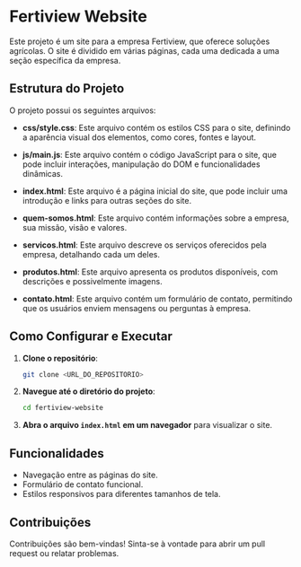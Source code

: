 # Fertiview Website

Este projeto é um site para a empresa Fertiview, que oferece soluções agrícolas. O site é dividido em várias páginas, cada uma dedicada a uma seção específica da empresa.

## Estrutura do Projeto

O projeto possui os seguintes arquivos:

- **css/style.css**: Este arquivo contém os estilos CSS para o site, definindo a aparência visual dos elementos, como cores, fontes e layout.

- **js/main.js**: Este arquivo contém o código JavaScript para o site, que pode incluir interações, manipulação do DOM e funcionalidades dinâmicas.

- **index.html**: Este arquivo é a página inicial do site, que pode incluir uma introdução e links para outras seções do site.

- **quem-somos.html**: Este arquivo contém informações sobre a empresa, sua missão, visão e valores.

- **servicos.html**: Este arquivo descreve os serviços oferecidos pela empresa, detalhando cada um deles.

- **produtos.html**: Este arquivo apresenta os produtos disponíveis, com descrições e possivelmente imagens.

- **contato.html**: Este arquivo contém um formulário de contato, permitindo que os usuários enviem mensagens ou perguntas à empresa.

## Como Configurar e Executar

1. **Clone o repositório**: 
   ```bash
   git clone <URL_DO_REPOSITORIO>
   ```

2. **Navegue até o diretório do projeto**:
   ```bash
   cd fertiview-website
   ```

3. **Abra o arquivo `index.html` em um navegador** para visualizar o site.

## Funcionalidades

- Navegação entre as páginas do site.
- Formulário de contato funcional.
- Estilos responsivos para diferentes tamanhos de tela.

## Contribuições

Contribuições são bem-vindas! Sinta-se à vontade para abrir um pull request ou relatar problemas.